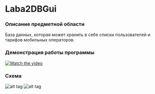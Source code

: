 # Laba2DBGui
### Описание предметной области
База данных, которая может хранить в себе списки пользователей и тарифов мобильных операторов.

### Демонстрация работы программы

[![Watch the video](https://i.imgur.com/fovTHLt.png)](https://drive.google.com/file/d/1-VJW-nxjdvlTA8zbgPguj3b_wAKewj6V/view?usp=sharing)

### Схема
![alt tag](https://imgur.com/LVQGx76)
![alt tag](https://imgur.com/LVQGx76 "Описание будет тут")

